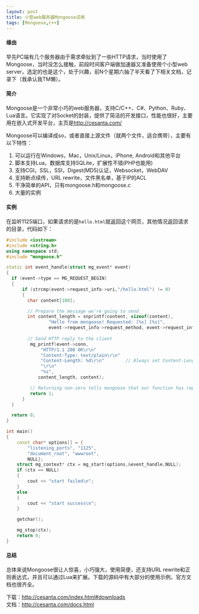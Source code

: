 ```yaml
---
layout: post
title: 小型web服务器Mongoose试用
tags: [Mongoose,c++]
---
```


#### 缘由

早先PC端有几个服务器由于需求牵扯到了一些HTTP请求，当时使用了Mongoose，当时没怎么接触，前段时间客户端做加速器又准备使用个小型web server，选定的也是这个，处于兴趣，前N个星期六抽了半天看了下相关文档，记录下（我承认我TM懒）。
<!--more-->

#### 简介

Mongoose是一个非常小巧的web服务器，支持C/C++、C#、Python、Ruby、Lua语言。它实现了对Socket的封装，提供了简洁的开发接口，性能也很好，主要用在嵌入式开发平台，主页是<http://cesanta.com/>

Mongoose可以编译成so，或者直接上源文件（就两个文件，适合携带），主要有以下特性：

1. 可以运行在Windows，Mac，Unix/Linux，iPhone, Android和其他平台
2. 脚本支持Lua，数据库支持SQLite，扩展性不错(PHP也能用)
3. 支持CGI，SSL，SSI，Digest(MD5)认证，Websocket，WebDAV
4. 支持断点续传，URL rewrite，文件黑名单，基于IP的ACL
5. 干净简单的API，只有mongoose.h和mongoose.c
6. 大量的实例

#### 实例

在监听1125端口，如果请求的是`hello.html`就返回这个网页，其他情况返回请求的目录，代码如下：

```cpp
#include <iostream>
#include <string.h>
using namespace std;
#include "mongoose.h"

static int event_handle(struct mg_event* event)
{
  if (event->type == MG_REQUEST_BEGIN)
  {
	  if (strcmp(event->request_info->uri,"/hello.html") != 0)
	  {
		char content[100];

		// Prepare the message we're going to send
	    int content_length = snprintf(content, sizeof(content), 
				"Hello from mongoose! Requested: [%s] [%s]", 
				event->request_info->request_method, event->request_info->uri);
	    
		// Send HTTP reply to the client
		 mg_printf(event->conn,
			 "HTTP/1.1 200 OK\r\n"
			 "Content-Type: text/plain\r\n"
			 "Content-Length: %d\r\n"        // Always set Content-Length
			 "\r\n"
			 "%s",
		    content_length, content);

		 // Returning non-zero tells mongoose that our function has replied to
		 return 1;
	  }
  }

  return 0;
}

int main()
{
	const char* options[] = {
		"listening_ports", "1125", 
		"document_root", "wwwroot",
		NULL};
	struct mg_context* ctx = mg_start(options,&event_handle,NULL);
	if (ctx == NULL)
	{
		cout << "start failed\n";
	}
	else
	{
		cout << "start success\n";
	}

	getchar();

	mg_stop(ctx);
	return 0;
}
```

#### 总结

总体来说Mongoose很让人惊喜，小巧强大，使用简便，还支持URL rewrite和正则表达式，并且可以通过Lua来扩展。下载的源码中有大部分的使用示例，官方文档也很齐全。

下载：<http://cesanta.com/index.html#downloads>  
文档：<http://cesanta.com/docs.html>
